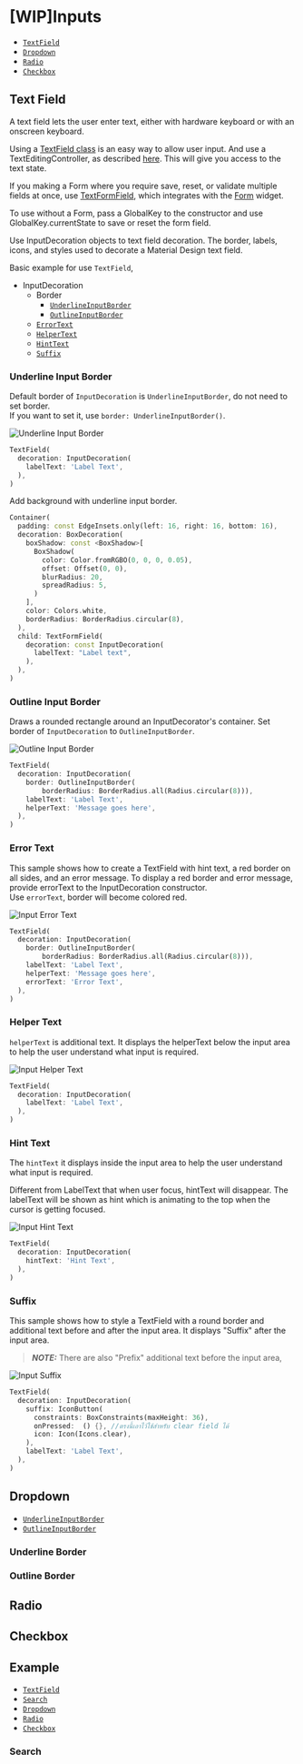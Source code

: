 # [WIP]Inputs

- [`TextField`](inputs#text-field)
- [`Dropdown`](inputs#dropdown)
- [`Radio`](inputs#radio)
- [`Checkbox`](inputs#checkbox)

## Text Field
A text field lets the user enter text, either with hardware keyboard or with an onscreen keyboard.  

Using a [TextField class](https://api.flutter.dev/flutter/material/TextField-class.html) is an easy way to allow user input. And use a TextEditingController, as described [here](https://docs.flutter.dev/cookbook/forms/text-field-changes). This will give you access to the text state.

If you making a Form where you require save, reset, or validate multiple fields at once, use [TextFormField](https://api.flutter.dev/flutter/material/TextFormField-class.html), which integrates with the [Form](https://api.flutter.dev/flutter/widgets/Form-class.html) widget.

To use without a Form, pass a GlobalKey to the constructor and use GlobalKey.currentState to save or reset the form field.

Use InputDecoration objects to text field decoration. The border, labels, icons, and styles used to decorate a Material Design text field.

Basic example for use `TextField`, 
- InputDecoration
    - Border
        - [`UnderlineInputBorder`](inputs#underline-input-border)
        - [`OutlineInputBorder`](inputs#outline-input-border)
    - [`ErrorText`](inputs#error-text)
    - [`HelperText`](inputs#helper-text)
    - [`HintText`](inputs#hint-text)
    - [`Suffix`](inputs#suffix)

### Underline Input Border
Default border of `InputDecoration` is `UnderlineInputBorder`, do not need to set border.  
If you want to set it, use `border: UnderlineInputBorder()`.

![Underline Input Border](/img/docs/core-components/inputs/example-underline.png)
```dart
TextField(
  decoration: InputDecoration(
    labelText: 'Label Text',
  ),
)
```

Add background with underline input border.

```dart
Container(
  padding: const EdgeInsets.only(left: 16, right: 16, bottom: 16),
  decoration: BoxDecoration(
    boxShadow: const <BoxShadow>[
      BoxShadow(
        color: Color.fromRGBO(0, 0, 0, 0.05),
        offset: Offset(0, 0),
        blurRadius: 20,
        spreadRadius: 5,
      )
    ],
    color: Colors.white,
    borderRadius: BorderRadius.circular(8),
  ),
  child: TextFormField(
    decoration: const InputDecoration(
      labelText: "Label text",
    ),
  ),
)
```

### Outline Input Border
Draws a rounded rectangle around an InputDecorator's container.
Set border of `InputDecoration` to `OutlineInputBorder`. 

![Outline Input Border](/img/docs/core-components/inputs/example-outline.png)
```dart
TextField(
  decoration: InputDecoration(
    border: OutlineInputBorder(
        borderRadius: BorderRadius.all(Radius.circular(8))),
    labelText: 'Label Text',
    helperText: 'Message goes here',
  ),
)
```

### Error Text
This sample shows how to create a TextField with hint text, a red border on all sides, and an error message. To display a red border and error message, provide errorText to the InputDecoration constructor.  
Use `errorText`, border will become colored red.

![Input Error Text](/img/docs/core-components/inputs/example-error-text.png)
```dart
TextField(
  decoration: InputDecoration(
    border: OutlineInputBorder(
        borderRadius: BorderRadius.all(Radius.circular(8))),
    labelText: 'Label Text',
    helperText: 'Message goes here',
    errorText: 'Error Text',
  ),
)
```

### Helper Text
`helperText` is additional text. It displays the helperText below the input area to help the user understand what input is required.

![Input Helper Text](/img/docs/core-components/inputs/example-helper-text.png)
```dart
TextField(
  decoration: InputDecoration(
    labelText: 'Label Text',
  ),
)
```

### Hint Text
The `hintText` it displays inside the input area to help the user understand what input is required. 

Different from LabelText that when user focus, hintText will disappear.
The labelText will be shown as hint which is animating to the top when the cursor is getting focused.

![Input Hint Text](/img/docs/core-components/inputs/example-hint-text.png)
```dart
TextField(
  decoration: InputDecoration(
    hintText: 'Hint Text',
  ),
)
```

### Suffix
This sample shows how to style a TextField with a round border and additional text before and after the input area. It displays "Suffix" after the input area.

> **_NOTE:_**  There are also "Prefix" additional text before the input area, 

![Input Suffix](/img/docs/core-components/inputs/example-suffix.png)

```dart
TextField(
  decoration: InputDecoration(
    suffix: IconButton(
      constraints: BoxConstraints(maxHeight: 36),
      onPressed:  () {}, //ตรงนี้เอาไว้ใช้สำหรับ clear field ได้
      icon: Icon(Icons.clear),
    ),
    labelText: 'Label Text',
  ),
)
```

## Dropdown
- [`UnderlineInputBorder`](inputs#underline-border)
- [`OutlineInputBorder`](inputs#outline-border)

### Underline Border

### Outline Border

## Radio

## Checkbox

## Example

- [`TextField`](inputs#text-field)
- [`Search`](inputs#search)
- [`Dropdown`](inputs#dropdown)
- [`Radio`](inputs#radio)
- [`Checkbox`](inputs#checkbox)

### Search